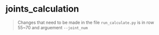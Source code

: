 # joints_calculation
> Changes that need to be made in the file `run_calculate.py` is in row 55~70 and arguement `--joint_num`
